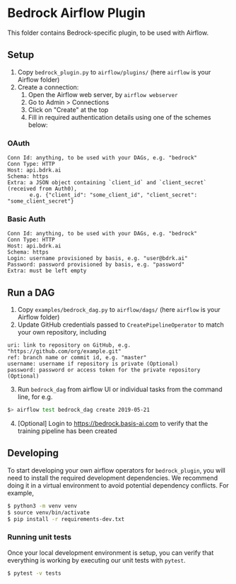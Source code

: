 # Bedrock Airflow Plugin

This folder contains Bedrock-specific plugin, to be used with Airflow.

## Setup

1. Copy `bedrock_plugin.py` to `airflow/plugins/` (here `airflow` is your Airflow folder)
2. Create a connection:
   1. Open the Airflow web server, by `airflow webserver`
   2. Go to Admin > Connections
   3. Click on "Create" at the top
   4. Fill in required authentication details using one of the schemes below:

### OAuth

```
Conn Id: anything, to be used with your DAGs, e.g. "bedrock"
Conn Type: HTTP
Host: api.bdrk.ai
Schema: https
Extra: a JSON object containing `client_id` and `client_secret` (received from Auth0),
       e.g. {"client_id": "some_client_id", "client_secret": "some_client_secret"}
```

### Basic Auth

```
Conn Id: anything, to be used with your DAGs, e.g. "bedrock"
Conn Type: HTTP
Host: api.bdrk.ai
Schema: https
Login: username provisioned by basis, e.g. "user@bdrk.ai"
Password: password provisioned by basis, e.g. "password"
Extra: must be left empty
```

## Run a DAG

1. Copy `examples/bedrock_dag.py` to `airflow/dags/` (here `airflow` is your Airflow folder)
2. Update GitHub credentials passed to `CreatePipelineOperator` to match your own repository, including

```
uri: link to repository on GitHub, e.g. "https://github.com/org/example.git"
ref: branch name or commit id, e.g. "master"
username: username if repository is private (Optional)
password: password or access token for the private repository (Optional)
```

3. Run `bedrock_dag` from airflow UI or individual tasks from the command line, for e.g.

```bash
$> airflow test bedrock_dag create 2019-05-21
```

4. [Optional] Login to https://bedrock.basis-ai.com to verify that the training pipeline has been created

## Developing

To start developing your own airflow operators for `bedrock_plugin`, you will need to install the required development dependencies.
We recommend doing it in a virtual environment to avoid potential dependency conflicts. For example,

```bash
$ python3 -m venv venv
$ source venv/bin/activate
$ pip install -r requirements-dev.txt
```

### Running unit tests

Once your local development environment is setup, you can verify that everything is working by executing our unit tests with `pytest`.

```bash
$ pytest -v tests
```
